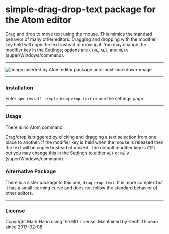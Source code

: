 # simple-drag-drop-text package for the Atom editor

Drag and drop to move text using the mouse. This mimics the standard behavior of many other editors.  Dragging and dropping with the modifier key held will copy the text instead of moving it. You may change the modifier key in the Settings; options are `CTRL`, `ALT`, and `META` (super/Windows/command).

---

![Image inserted by Atom editor package auto-host-markdown-image](http://i.imgur.com/A7IeEag.gif)

---

### Installation

Enter `apm install simple-drag-drop-text` or use the settings page.

---

### Usage

There is no Atom command.  

Drag/drop is triggered by clicking and dragging a text selection from one place to another. If the modifier key is held when the mouse is released then the text will be copied instead of moved. The default modifier key is `CTRL` but you may change this in the Settings to either `ALT` or `META` (super/Windows/command).

### Alternative Package

There is a sister package to this one, `drag-drop-text`. It is more complex but it has a small learning curve and does not follow the standard behavior of other editors.

---

### License

Copyright Mark Hahn using the MIT license. Maintained by Geoff Thibeau since 2017-02-08.
